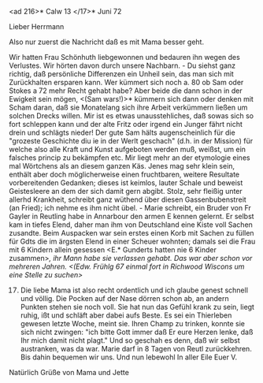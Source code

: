 <ad 216>* Calw 13 </17>* Juni 72

Lieber Herrmann

Also nur zuerst die Nachricht daß es mit Mama besser geht.

Wir hatten Frau Schönhuth liebgewonnen und bedauren ihn wegen des Verlustes. Wir hörten davon durch unsere Nachbarn. - Du siehst ganz richtig, daß persönliche Differenzen ein Unheil sein, das man sich mit Zurückhalten ersparen kann. Wer kümmert sich noch a. 80 ob Sam oder Stokes a 72 mehr Recht gehabt habe? Aber beide die dann schon in der Ewigkeit sein mögen, <(Sam wars!)>* kümmern sich dann oder denken mit Scham daran, daß sie Monatelang sich ihre Arbeit verkümmern ließen um solchen Drecks willen. Mir ist es etwas unausstehliches, daß sowas sich so fort schleppen kann und der alte Fritz oder irgend ein Junger fährt nicht drein und schlägts nieder! Der gute Sam hälts augenscheinlich für die "grozeste Geschichte diu ie in der Werlt geschach" (d.h. in der Mission) für welche also alle Kraft und Kunst aufgeboten werden muß, weißst, um ein falsches princip zu bekämpfen etc. Mir liegt mehr an der etymologie eines mal Wörtchens als an diesem ganzen Käs. Jenes mag sehr klein sein, enthält aber doch möglicherweise einen fruchtbaren, weitere Resultate vorbereitenden Gedanken; dieses ist keimlos, lauter Schale und beweist Geistesleere an dem der sich damit gern abgibt. Stolz, sehr fleißig unter allerhd Krankheit, schreibt ganz wüthend über diesen Gassenbubenstreit (an Fried); ich nehme es ihm nicht übel. - Marie schreibt, ein Bruder von Fr Gayler in Reutling habe in Annarbour den armen E kennen gelernt. Er selbst kam in tiefes Elend, daher man ihm von Deutschland eine Kiste voll Sachen zusandte. Beim Auspacken war sein erstes einen Korb mit Sachen zu füllen für Gdts die im ärgsten Elend in einer Scheuer wohnten; damals sei die Frau mit 6 Kindern allein gesessen <E.* Gunderts hatten nie 6 Kinder zusammen>*, ihr Mann habe sie verlassen gehabt. Das war aber schon vor mehreren Jahren. <(Edw. Frühlg 67 einmal fort in Richwood Wiscons um eine Stelle zu suchen>*

17. Die liebe Mama ist also recht ordentlich und ich glaube genest schnell und völlig. Die Pocken auf der Nase dörren schon ab, an andern Punkten stehen sie noch voll. Sie hat nun das Gefühl krank zu sein, liegt ruhig, ißt und schläft aber dabei aufs Beste. Es sei ein Thierleben gewesen letzte Woche, meint sie. Ihren Champ zu trinken, konnte sie sich nicht zwingen: "ich bitte Gott immer daß Er eure Herzen lenke, daß Ihr mich damit nicht plagt." Und so geschah es denn, daß wir selbst austranken, was da war. 
Marie darf in 8 Tagen von Reutl zurückkehren. Bis dahin bequemen wir uns. Und nun lebewohl In aller Eile
 Euer V.

Natürlich Grüße von Mama und Jette
